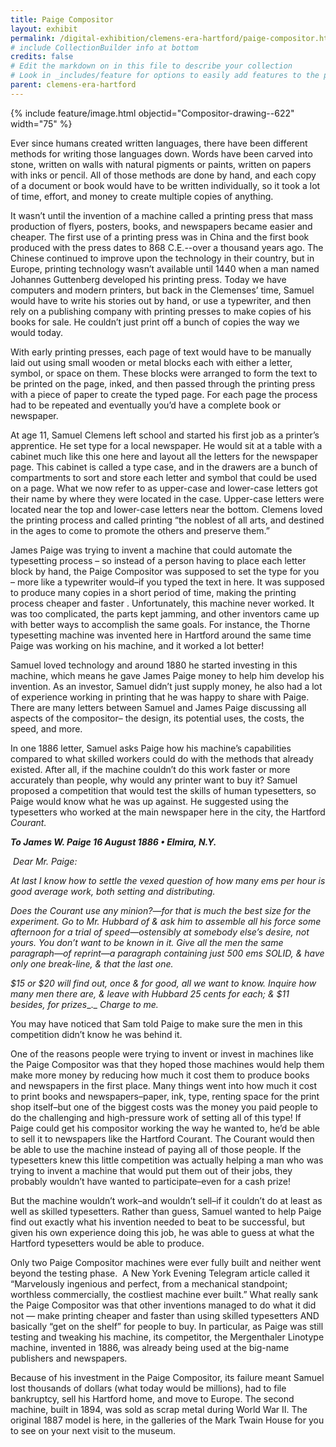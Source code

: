 ```yaml
---
title: Paige Compositor
layout: exhibit
permalink: /digital-exhibition/clemens-era-hartford/paige-compositor.html
# include CollectionBuilder info at bottom
credits: false
# Edit the markdown on in this file to describe your collection
# Look in _includes/feature for options to easily add features to the page
parent: clemens-era-hartford
---
```


{% include feature/image.html objectid="Compositor-drawing--622" width="75" %}

Ever since humans created written languages, there have been different methods for writing those languages down. Words have been carved into stone, written on walls with natural pigments or paints, written on papers with inks or pencil. All of those methods are done by hand, and each copy of a document or book would have to be written individually, so it took a lot of time, effort, and money to create multiple copies of anything.

It wasn’t until the invention of a machine called a printing press that mass production of flyers, posters, books, and newspapers became easier and cheaper. The first use of a printing press was in China and the first book produced with the press dates to 868 C.E.--over a thousand years ago. The Chinese continued to improve upon the technology in their country, but in Europe, printing technology wasn’t available until 1440 when a man named Johannes Guttenberg developed his printing press. Today we have computers and modern printers, but back in the Clemenses’ time, Samuel would have to write his stories out by hand, or use a typewriter, and then rely on a publishing company with printing presses to make copies of his books for sale. He couldn’t just print off a bunch of copies the way we would today. 

With early printing presses, each page of text would have to be manually laid out using small wooden or metal blocks each with either a letter, symbol, or space on them. These blocks were arranged to form the text to be printed on the page, inked, and then passed through the printing press with a piece of paper to create the typed page. For each page the process had to be repeated and eventually you’d have a complete book or newspaper.

At age 11, Samuel Clemens left school and started his first job as a printer’s apprentice. He set type for a local newspaper. He would sit at a table with a cabinet much like this one here and layout all the letters for the newspaper page. This cabinet is called a type case, and in the drawers are a bunch of compartments to sort and store each letter and symbol that could be used on a page. What we now refer to as upper-case and lower-case letters got their name by where they were located in the case. Upper-case letters were located near the top and lower-case letters near the bottom. Clemens loved the printing process and called printing “the noblest of all arts, and destined in the ages to come to promote the others and preserve them.”

James Paige was trying to invent a machine that could automate the typesetting process – so instead of a person having to place each letter block by hand, the Paige Compositor was supposed to set the type for you – more like a typewriter would–if you typed the text in here. It was supposed to produce many copies in a short period of time, making the printing process cheaper and faster . Unfortunately, this machine never worked. It was too complicated, the parts kept jamming, and other inventors came up with better ways to accomplish the same goals. For instance, the Thorne typesetting machine was invented here in Hartford around the same time Paige was working on his machine, and it worked a lot better! 

Samuel loved technology and around 1880 he started investing in this machine, which means he gave James Paige money to help him develop his invention. As an investor, Samuel didn’t just supply money, he also had a lot of experience working in printing that he was happy to share with Paige. There are many letters between Samuel and James Paige discussing all aspects of the compositor– the design, its potential uses, the costs, the speed, and more.

In one 1886 letter, Samuel asks Paige how his machine’s capabilities compared to what skilled workers could do with the methods that already existed. After all, if the machine couldn’t do this work faster or more accurately than people, why would any printer want to buy it? Samuel proposed a competition that would test the skills of human typesetters, so Paige would know what he was up against. He suggested using the typesetters who worked at the main newspaper here in the city, the Hartford _Courant._

_**To James W. Paige 16 August 1886 • Elmira, N.Y.**_ 

 _Dear Mr. Paige:_

_At last I know how to settle the vexed question of how many_ _ems per hour is good average work, both setting and distributing._

_Does the Courant use any minion?—for that is much the best size for the experiment. Go to Mr. Hubbard of & ask him to assemble all his force some afternoon for a trial of speed—ostensibly at somebody else’s desire, not yours. You don’t want to be known in it. Give all the men the same_ _paragraph—of reprint—a paragraph containing just 500 ems SOLID, &_ _have only one break-line, & that the last one._ 

_$15 or $20 will find out, once & for good, all we want to know. Inquire how many men there are, & leave with Hubbard 25 cents for each;_ _& $11 besides, for prizes__._ _Charge to me._

You may have noticed that Sam told Paige to make sure the men in this competition didn’t know he was behind it. 

One of the reasons people were trying to invent or invest in machines like the Paige Compositor was that they hoped those machines would help them make more money by reducing how much it cost them to produce books and newspapers in the first place. Many things went into how much it cost to print books and newspapers–paper, ink, type, renting space for the print shop itself–but one of the biggest costs was the money you paid people to do the challenging and high-pressure work of setting all of this type! If Paige could get his compositor working the way he wanted to, he’d be able to sell it to newspapers like the Hartford Courant. The Courant would then be able to use the machine instead of paying all of those people. If the typesetters knew this little competition was actually helping a man who was trying to invent a machine that would put them out of their jobs, they probably wouldn’t have wanted to participate–even for a cash prize!

But the machine wouldn’t work–and wouldn’t sell–if it couldn’t do at least as well as skilled typesetters. Rather than guess, Samuel wanted to help Paige find out exactly what his invention needed to beat to be successful, but given his own experience doing this job, he was able to guess at what the Hartford typesetters would be able to produce.

Only two Paige Compositor machines were ever fully built and neither went beyond the testing phase.  A New York Evening Telegram article called it “Marvelously ingenious and perfect, from a mechanical standpoint; worthless commercially, the costliest machine ever built.” What really sank the Paige Compositor was that other inventions managed to do what it did not — make printing cheaper and faster than using skilled typesetters AND basically “get on the shelf” for people to buy. In particular, as Paige was still testing and tweaking his machine, its competitor, the Mergenthaler Linotype machine, invented in 1886, was already being used at the big-name publishers and newspapers. 

Because of his investment in the Paige Compositor, its failure meant Samuel lost thousands of dollars (what today would be millions), had to file bankruptcy, sell his Hartford home, and move to Europe. The second machine, built in 1894, was sold as scrap metal during World War II. The original 1887 model is here, in the galleries of the Mark Twain House for you to see on your next visit to the museum.